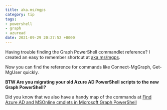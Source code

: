 ```yaml
---
title: aka.ms/mgps
category: tip
tags:
- powershell
- graph
- azuread
date: 2021-09-29 20:27:52 +0000
---
```


Having trouble finding the Graph PowerShell commandlet reference? I created an easy to remember shortcut at [aka.ms/mgps](https://aka.ms/mgps).

Now you can find the reference for commands like Connect-MgGraph, Get-MgUser quickly.

**BTW Are you migrating your old Azure AD PowerShell scripts to the new Graph PowerShell?**

Did you know that we also have a handy map of the commands at [Find Azure AD and MSOnline cmdlets in Microsoft Graph PowerShell](https://docs.microsoft.com/en-au/powershell/microsoftgraph/azuread-msoline-cmdlet-map?view=graph-powershell-beta)
